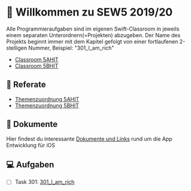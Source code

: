 # :wave: Willkommen zu SEW5 2019/20

Alle Programmieraufgaben sind im eigenen Swift-Classroom in jeweils einem separaten Unterordnern(=Projekten) abzugeben. Der Name des Projekts beginnt immer mit dem Kapitel gefolgt von einer fortlaufenen 2-stelligen Nummer, Beispiel: "301_I_am_rich"

* [Classroom 5AHIT](https://classroom.github.com/a/reZ4BdqH)
* [Classroom 5BHIT](https://classroom.github.com/a/W3-LaAQJ)

## :loudspeaker: Referate
* [Themenzuordnung 5AHIT](./100_Talks/5AHIT/README.md)
* [Themenzuordnung 5BHIT](./100_Talks/5BHIT/README.md)

## :notebook: Dokumente
Hier findest du interessante [Dokumente und Links](./200_Documentation/README.md) rund um die App Entwicklung für iOS

## :computer: Aufgaben
- [ ] Task 301: [301_I_am_rich](./300_Tasks/301_I_am_rich/README.md)
